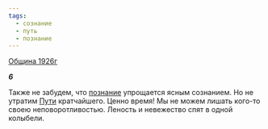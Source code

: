 ```yaml
---
tags:
  - сознание
  - путь
  - познание
---
```

[Община 1926г](https://127.0.0.1:4002/agni/1926)

___6___

Также не забудем, что [познание](../../../tags/#познание) упрощается ясным сознанием. Но не утратим [Пути](../../../tags/#путь) кратчайшего. Ценно время! Мы не можем лишать кого-то своею неповоротливостью. Леность и невежество спят в одной колыбели.   

